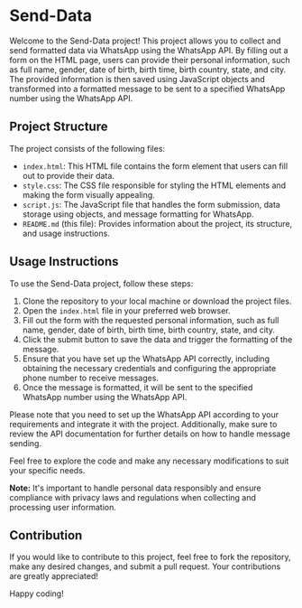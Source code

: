 
# Send-Data

Welcome to the Send-Data project! This project allows you to collect and send formatted data via WhatsApp using the WhatsApp API. By filling out a form on the HTML page, users can provide their personal information, such as full name, gender, date of birth, birth time, birth country, state, and city. The provided information is then saved using JavaScript objects and transformed into a formatted message to be sent to a specified WhatsApp number using the WhatsApp API.

## Project Structure

The project consists of the following files:

- `index.html`: This HTML file contains the form element that users can fill out to provide their data.
- `style.css`: The CSS file responsible for styling the HTML elements and making the form visually appealing.
- `script.js`: The JavaScript file that handles the form submission, data storage using objects, and message formatting for WhatsApp.
- `README.md` (this file): Provides information about the project, its structure, and usage instructions.

## Usage Instructions

To use the Send-Data project, follow these steps:

1. Clone the repository to your local machine or download the project files.
2. Open the `index.html` file in your preferred web browser.
3. Fill out the form with the requested personal information, such as full name, gender, date of birth, birth time, birth country, state, and city.
4. Click the submit button to save the data and trigger the formatting of the message.
5. Ensure that you have set up the WhatsApp API correctly, including obtaining the necessary credentials and configuring the appropriate phone number to receive messages.
6. Once the message is formatted, it will be sent to the specified WhatsApp number using the WhatsApp API.

Please note that you need to set up the WhatsApp API according to your requirements and integrate it with the project. Additionally, make sure to review the API documentation for further details on how to handle message sending.

Feel free to explore the code and make any necessary modifications to suit your specific needs.

**Note:** It's important to handle personal data responsibly and ensure compliance with privacy laws and regulations when collecting and processing user information.

## Contribution

If you would like to contribute to this project, feel free to fork the repository, make any desired changes, and submit a pull request. Your contributions are greatly appreciated!

Happy coding!
